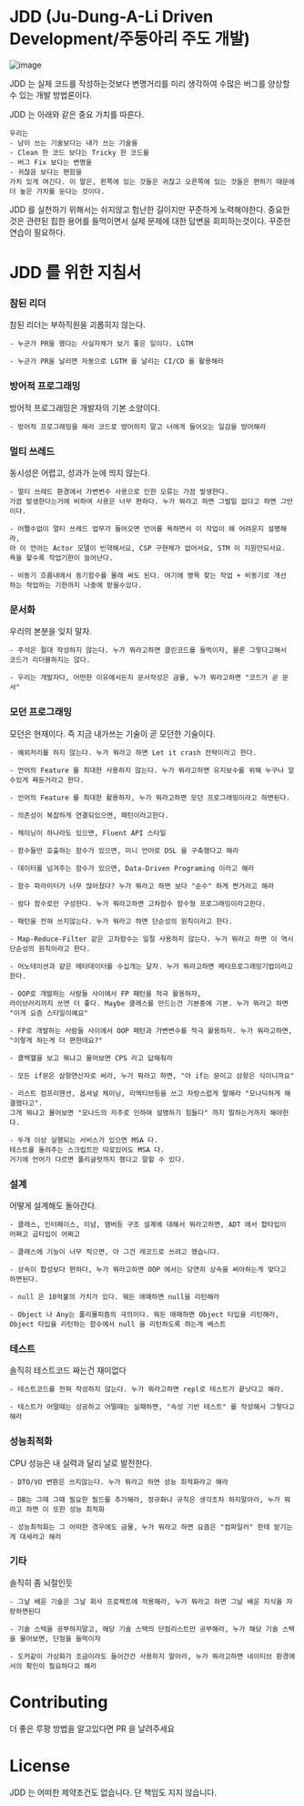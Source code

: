 # JDD (Ju-Dung-A-Li Driven Development/주둥아리 주도 개발)
![image](https://user-images.githubusercontent.com/10369528/130068355-049861db-ce6e-45cd-a74c-a262ee4fb01a.png)

JDD 는 실제 코드를 작성하는것보다 변명거리를 미리 생각하여 수많은 버그를 양상할 수 있는 개발 방법론이다.

JDD 는 아래와 같은 중요 가치를 따른다.

```
우리는
- 남이 쓰는 기술보다는 내가 쓰는 기술을
- Clean 한 코드 보다는 Tricky 한 코드를
- 버그 Fix 보다는 변명을
- 귀찮음 보다는 편함을
가치 있게 여긴다. 이 말은, 왼쪽에 있는 것들은 귀찮고 오른쪽에 있는 것들은 편하기 때문에 더 높은 가치를 둔다는 것이다.
```

JDD 를 실천하기 위해서는 쉬지않고 험난한 길이지만 꾸준하게 노력해야한다.
중요한것은 관련된 힙한 용어를 들먹이면서 실제 문제에 대한 답변을 회피하는것이다. 꾸준한 연습이 필요하다.


# JDD 를 위한 지침서

### 참된 리더
참된 리더는 부하직원을 괴롭히지 않는다.

```
- 누군가 PR을 했다는 사실자체가 보기 좋은 일이다. LGTM 

- 누군가 PR을 날리면 자동으로 LGTM 를 날리는 CI/CD 를 활용해라
```

### 방어적 프로그래밍
방어적 프로그래밍은 개발자의 기본 소양이다.

```
- 방어적 프로그래밍을 해라 코드로 방어하지 말고 너에게 들어오는 일감을 방어해라
```

### 멀티 쓰레드
동시성은 어렵고, 성과가 눈에 띄지 않는다.
```
- 멀티 쓰레드 환경에서 가변변수 사용으로 인한 오류는 가끔 발생한다.
가끔 발생한다는거에 비하여 사용은 너무 편하다. 누가 뭐라고 하면 그럴일 없다고 하면 그만이다.

- 어쩔수없이 멀티 쓰레드 업무가 들어오면 언어를 욕하면서 이 작업이 왜 어려운지 설명해라,
아 이 언어는 Actor 모델이 빈약해서요, CSP 구현체가 없어서요, STM 이 지원안되서요.
욕을 할수록 작업기한이 늘어난다.

- 비동기 흐름내에서 동기함수를 몰래 써도 된다. 여기에 병목 찾는 작업 + 비동기로 개선 하는 작업하는 기한까지 나중에 받을수있다.
```

### 문서화
우리의 본분을 잊지 말자.

```
- 주석은 절대 작성하지 않는다. 누가 뭐라고하면 클린코드를 들먹이자, 물론 그렇다고해서 코드가 리더블하지는 않다.

- 우리는 개발자다, 어떤한 이유에서든지 문서작성은 금물, 누가 뭐라고하면 "코드가 곧 문서"
```

### 모던 프로그래밍
모던은 현재이다. 즉 지금 내가쓰는 기술이 곧 모던한 기술이다.

```
- 예외처리를 하지 않는다. 누가 뭐라고 하면 Let it crash 전략이라고 한다.

- 언어의 Feature 를 최대한 사용하지 않는다. 누가 뭐라고하면 유지보수를 위해 누구나 알수있게 짜둔거라고 한다.

- 언어의 Feature 를 최대한 활용하자, 누가 뭐라고하면 모던 프로그래밍이라고 하면된다.

- 의존성이 복잡하게 연결되있으면, 패턴이라고한다.

- 체이닝이 하나라도 있으면, Fluent API 스타일

- 함수들만 호출하는 함수가 있으면, 미니 언어로 DSL 을 구축했다고 해라

- 데이터를 넘겨주는 함수가 있으면, Data-Driven Programing 이라고 해라

- 함수 파라미터가 너무 많아졌다? 누가 뭐라고 하면 보다 "순수" 하게 짠거라고 해라

- 람다 함수로만 구성한다. 누가 뭐라고하면 고차함수 함수형 프로그래밍이라고한다.

- 패턴을 전혀 쓰지않는다. 누가 뭐라고 하면 단순성의 원칙이라고 한다.

- Map-Reduce-Filter 같은 고차함수는 일절 사용하지 않는다. 누가 뭐라고 하면 이 역시 단순성의 원칙이라고 한다.

- 어노테이션과 같은 메타데이터를 수십개는 달자. 누가 뭐라고하면 메타프로그래밍기법이라고 한다.

- OOP로 개발하는 사람들 사이에서 FP 패턴을 적극 활용하자, 
라이브러리까지 쓰면 더 좋다. Maybe 클래스를 만드는건 기본중에 기본. 누가 뭐라고 하면 "이게 요즘 스타일이예요"

- FP로 개발하는 사람들 사이에서 OOP 패턴과 가변변수를 적극 활용하자. 누가 뭐라고하면, "이렇게 하는게 더 편한데요?"

- 콜백헬을 보고 뭐냐고 물어보면 CPS 라고 답해줘라

- 모든 if문은 삼항연산자로 써라, 누가 뭐라고 하면, "아 if는 문이고 삼항은 식이니까요"

- 리스트 컴프리헨션, 옵셔널 체이닝, 리엑티브등을 쓰고 자랑스럽게 말해라 "모나딕하게 해결했다고". 
그게 뭐냐고 물어보면 "모나드의 저주로 인하여 설명하기 힘들다" 까지 말하는거까지 해야한다.

- 두개 이상 실행되는 서비스가 있으면 MSA 다.
테스트를 돌려주는 스크립트만 따로있어도 MSA 다.
거기에 언어가 다르면 폴리글랏까지 했다고 말할 수 있다.
```

### 설계 
어떻게 설계해도 돌아간다.
```
- 클래스, 인터페이스, 이넘, 맴버등 구조 설계에 대해서 뭐라고하면, ADT 에서 합타입이 어쩌고 곱타입이 어쩌고

- 클래스에 기능이 너무 적으면, 아 그건 레코드로 쓰려고 했습니다.

- 상속이 합성보다 편하다, 누가 뭐라고하면 OOP 에서는 당연히 상속을 써야하는게 맞다고 하면된다.

- null 은 10억불의 가치가 있다. 뭐든 애매하면 null을 리턴해라

- Object 나 Any는 폴리몰피즘의 극의이다. 뭐든 애매하면 Object 타입을 리턴해라,
Object 타입을 리턴하는 함수에서 null 을 리턴하도록 하는게 베스트
```

### 테스트
솔직히 테스트코드 짜는건 재미없다
```
- 테스트코드를 전혀 작성하지 않는다. 누가 뭐라고하면 repl로 테스트가 끝낫다고 해라.

- 테스트가 어떨때는 성공하고 어떨때는 실패하면, "속성 기반 테스트" 를 작성해서 그렇다고 해라
```

### 성능최적화
CPU 성능은 내 실력과 달리 날로 발전한다.
```
- DTO/VO 변환은 쓰지않는다. 누가 뭐라고 하면 성능 최적화라고 해라

- DB는 그때 그때 필요한 필드를 추가해라, 정규화나 규칙은 생각조차 하지말아라, 누가 뭐라고 하면 이 또한 성능 최적화

- 성능최적화는 그 어떠한 경우에도 금물, 누가 뭐라고 하면 요즘은 "컴파일러" 한테 맡기는게 대세라고 해라
```

### 기타
솔직히 좀 뇌절인듯
```
- 그날 배운 기술은 그날 회사 프로젝트에 적용해라, 누가 뭐라고 하면 그날 배운 지식을 자랑하면된다

- 기술 스택을 공부하지말고, 해당 기술 스택의 단점리스트만 공부해라, 누가 해당 기술 스택을 물어보면, 단점을 들먹이자

- 도커같이 가상화가 조금이라도 들어간건 사용하지 말아라, 누가 뭐라고하면 네이티브 환경에서의 확인이 필요하다고 해라
```


# Contributing
더 좋은 루팡 방법을 알고있다면 PR 을 날려주세요


# License
JDD 는 어떠한 제약조건도 없습니다.
단 책임도 지지 않습니다.

